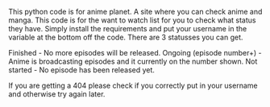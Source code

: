 This python code is for anime planet. A site where you can check anime and manga. This code is for the want to watch list for you to check what status they have. Simply install the requirements and put your username in the variable at the bottom off the code. There are 3 statusses you can get.

Finished - No more episodes will be released.
Ongoing (episode number+) - Anime is broadcasting episodes and it currently on the number shown.
Not started - No episode has been released yet.

If you are getting a 404 please check if you correctly put in your username and otherwise try again later.
